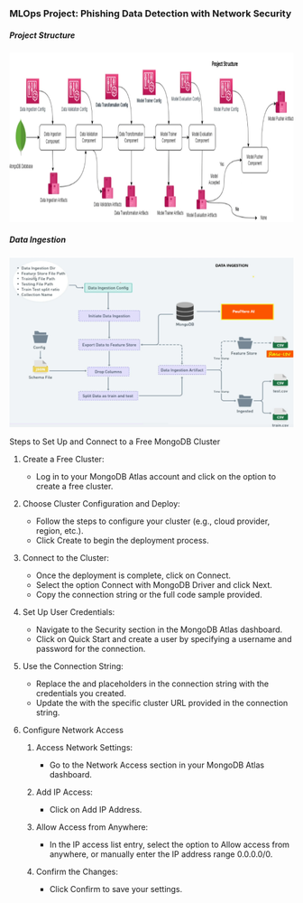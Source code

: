 ### MLOps Project: Phishing Data Detection with Network Security

##### Project Structure

<img src="Project-structure.png" alt="Alt Text" width="800" height="300">

##### Data Ingestion

<img src="Data_ingestion.png" alt="Alt Text" width="800" height="300">





Steps to Set Up and Connect to a Free MongoDB Cluster

1. Create a Free Cluster:

    - Log in to your MongoDB Atlas account and click on the option to create a free cluster.

2. Choose Cluster Configuration and Deploy:

    - Follow the steps to configure your cluster (e.g., cloud provider, region, etc.).
    - Click Create to begin the deployment process.

3. Connect to the Cluster:

    - Once the deployment is complete, click on Connect.
    - Select the option Connect with MongoDB Driver and click Next.
    - Copy the connection string or the full code sample provided.

4. Set Up User Credentials:

    - Navigate to the Security section in the MongoDB Atlas dashboard.
    - Click on Quick Start and create a user by specifying a username and password for the connection.

5. Use the Connection String:

    - Replace the <username> and <password> placeholders in the connection string with the credentials you created.
    - Update the <your-cluster-url> with the specific cluster URL provided in the connection string.

6. Configure Network Access
    1. Access Network Settings:
        - Go to the Network Access section in your MongoDB Atlas dashboard.

    2. Add IP Access:
        - Click on Add IP Address.

    3. Allow Access from Anywhere:
        - In the IP access list entry, select the option to Allow access from anywhere, or manually enter the IP address range 0.0.0.0/0.

    4. Confirm the Changes:
        - Click Confirm to save your settings.